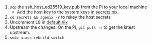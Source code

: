 1. `scp` the ssh_host_ed25519_key.pub from the Pi to your local machine
    - Add the host key to the system keys in [secrets.nix](./secrets.nix).
2. `cd secrets && agenix -r` to rekey the host secrets
3. Uncomment L8 in [default.nix](./default.nix)
4. Upstream the changes. On the Pi, `git pull -r` to get the latest upstream.
5. `sudo nixos-rebuild switch`
